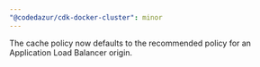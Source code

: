 ```yaml
---
"@codedazur/cdk-docker-cluster": minor
---
```


The cache policy now defaults to the recommended policy for an Application Load Balancer origin.
